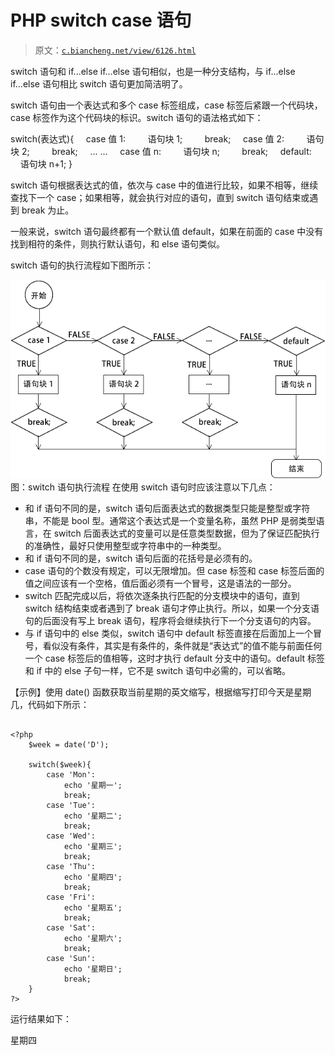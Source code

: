 # PHP switch case 语句

> 原文：[`c.biancheng.net/view/6126.html`](http://c.biancheng.net/view/6126.html)

switch 语句和 if...else if...else 语句相似，也是一种分支结构，与 if...else if...else 语句相比 switch 语句更加简洁明了。

switch 语句由一个表达式和多个 case 标签组成，case 标签后紧跟一个代码块，case 标签作为这个代码块的标识。switch 语句的语法格式如下：

switch(表达式){
    case 值 1:
        语句块 1;
        break;
    case 值 2:
        语句块 2;
        break;
    ... ...
    case 值 n:
        语句块 n;
        break;
    default:
        语句块 n+1;
}

switch 语句根据表达式的值，依次与 case 中的值进行比较，如果不相等，继续查找下一个 case；如果相等，就会执行对应的语句，直到 switch 语句结束或遇到 break 为止。

一般来说，switch 语句最终都有一个默认值 default，如果在前面的 case 中没有找到相符的条件，则执行默认语句，和 else 语句类似。

switch 语句的执行流程如下图所示：

![switch 语句执行流程](img/f20f0844456a6c4421cdc2d70ba656eb.png)
图：switch 语句执行流程
在使用 switch 语句时应该注意以下几点：

*   和 if 语句不同的是，switch 语句后面表达式的数据类型只能是整型或字符串，不能是 bool 型。通常这个表达式是一个变量名称，虽然 PHP 是弱类型语言，在 switch 后面表达式的变量可以是任意类型数据，但为了保证匹配执行的准确性，最好只使用整型或字符串中的一种类型。
*   和 if 语句不同的是，switch 语句后面的花括号是必须有的。
*   case 语句的个数没有规定，可以无限增加。但 case 标签和 case 标签后面的值之间应该有一个空格，值后面必须有一个冒号，这是语法的一部分。
*   switch 匹配完成以后，将依次逐条执行匹配的分支模块中的语句，直到 switch 结构结束或者遇到了 break 语句才停止执行。所以，如果一个分支语句的后面没有写上 break 语句，程序将会继续执行下一个分支语句的内容。
*   与 if 语句中的 else 类似，switch 语句中 default 标签直接在后面加上一个冒号，看似没有条件，其实是有条件的，条件就是“表达式”的值不能与前面任何一个 case 标签后的值相等，这时才执行 default 分支中的语句。default 标签和 if 中的 else 子句一样，它不是 switch 语句中必需的，可以省略。

【示例】使用 date() 函数获取当前星期的英文缩写，根据缩写打印今天是星期几，代码如下所示：

```

<?php
    $week = date('D');

    switch($week){
        case 'Mon':
            echo '星期一';
            break;
        case 'Tue':
            echo '星期二';
            break;
        case 'Wed':
            echo '星期三';
            break;
        case 'Thu':
            echo '星期四';
            break;
        case 'Fri':
            echo '星期五';
            break;
        case 'Sat':
            echo '星期六';
            break;
        case 'Sun':
            echo '星期日';
            break;
    }
?>
```

运行结果如下：

星期四